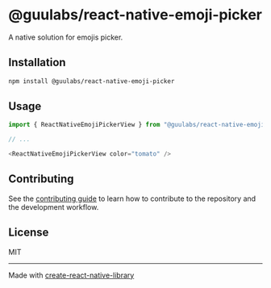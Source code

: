 # @guulabs/react-native-emoji-picker

A native solution for emojis picker.

## Installation

```sh
npm install @guulabs/react-native-emoji-picker
```

## Usage

```js
import { ReactNativeEmojiPickerView } from "@guulabs/react-native-emoji-picker";

// ...

<ReactNativeEmojiPickerView color="tomato" />
```

## Contributing

See the [contributing guide](CONTRIBUTING.md) to learn how to contribute to the repository and the development workflow.

## License

MIT

---

Made with [create-react-native-library](https://github.com/callstack/react-native-builder-bob)
